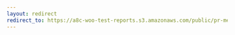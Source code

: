 ```yaml
---
layout: redirect
redirect_to: https://a8c-woo-test-reports.s3.amazonaws.com/public/pr-merge/38756/e2e/index.html
---
```

